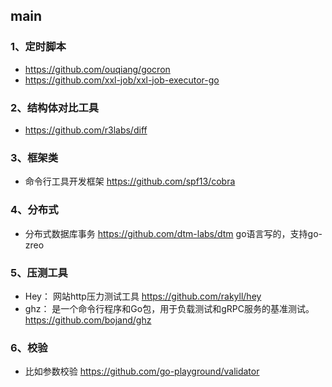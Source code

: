 ## main

### 1、定时脚本

- https://github.com/ouqiang/gocron
- https://github.com/xxl-job/xxl-job-executor-go

### 2、结构体对比工具

- https://github.com/r3labs/diff

### 3、框架类

- 命令行工具开发框架 https://github.com/spf13/cobra

### 4、分布式

- 分布式数据库事务 https://github.com/dtm-labs/dtm  go语言写的，支持go-zreo

### 5、压测工具

-  Hey： 网站http压力测试工具  https://github.com/rakyll/hey
- ghz： 是一个命令行程序和Go包，用于负载测试和gRPC服务的基准测试。https://github.com/bojand/ghz

### 6、校验

- 比如参数校验  https://github.com/go-playground/validator

